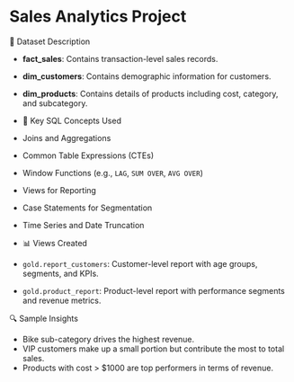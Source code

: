 # Sales Analytics Project

📁 Dataset Description
- **fact_sales**: Contains transaction-level sales records.
- **dim_customers**: Contains demographic information for customers.
- **dim_products**: Contains details of products including cost, category, and subcategory.

- 🧾 Key SQL Concepts Used
- Joins and Aggregations
- Common Table Expressions (CTEs)
- Window Functions (e.g., `LAG`, `SUM OVER`, `AVG OVER`)
- Views for Reporting
- Case Statements for Segmentation
- Time Series and Date Truncation

- 📊 Views Created
- `gold.report_customers`: Customer-level report with age groups, segments, and KPIs.
- `gold.product_report`: Product-level report with performance segments and revenue metrics.

🔍 Sample Insights
- Bike sub-category drives the highest revenue.
- VIP customers make up a small portion but contribute the most to total sales.
- Products with cost > $1000 are top performers in terms of revenue.
